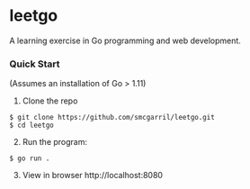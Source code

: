 # leetgo
A learning exercise in Go programming and web development.  

### Quick Start
(Assumes an installation of Go > 1.11)

1. Clone the repo
  ```
  $ git clone https://github.com/smcgarril/leetgo.git
  $ cd leetgo
  ```

2. Run the program:
  ```
  $ go run .
  ```

3. View in browser
  http://localhost:8080


